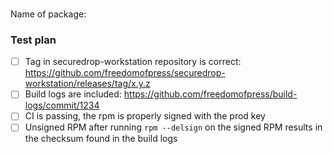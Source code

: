 ###
Name of package:


### Test plan

- [ ] Tag in securedrop-workstation repository is correct: https://github.com/freedomofpress/securedrop-workstation/releases/tag/x.y.z
- [ ] Build logs are included: https://github.com/freedomofpress/build-logs/commit/1234
- [ ] CI is passing, the rpm is properly signed with the prod key
- [ ] Unsigned RPM after running `rpm --delsign` on the signed RPM results in the checksum found in the build logs
